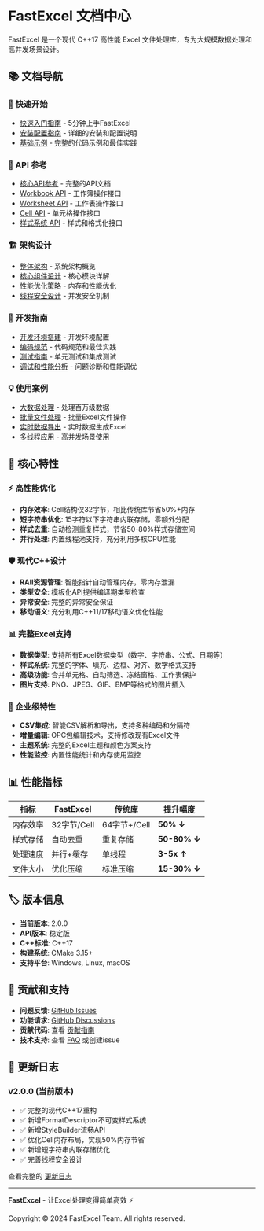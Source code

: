 # FastExcel 文档中心

FastExcel 是一个现代 C++17 高性能 Excel 文件处理库，专为大规模数据处理和高并发场景设计。

## 📚 文档导航

### 🚀 快速开始
- [快速入门指南](guides/quick-start.md) - 5分钟上手FastExcel
- [安装配置指南](guides/installation.md) - 详细的安装和配置说明
- [基础示例](examples/) - 完整的代码示例和最佳实践

### 📖 API 参考
- [核心API参考](api/) - 完整的API文档
- [Workbook API](api/workbook.md) - 工作簿操作接口
- [Worksheet API](api/worksheet.md) - 工作表操作接口
- [Cell API](api/cell.md) - 单元格操作接口
- [样式系统 API](api/style.md) - 样式和格式化接口

### 🏗️ 架构设计
- [整体架构](architecture/overview.md) - 系统架构概览
- [核心组件设计](architecture/core-components.md) - 核心模块详解
- [性能优化策略](architecture/performance.md) - 内存和性能优化
- [线程安全设计](architecture/thread-safety.md) - 并发安全机制

### 📘 开发指南
- [开发环境搭建](guides/development-setup.md) - 开发环境配置
- [编码规范](guides/coding-standards.md) - 代码规范和最佳实践
- [测试指南](guides/testing.md) - 单元测试和集成测试
- [调试和性能分析](guides/debugging.md) - 问题诊断和性能调优

### 💡 使用案例
- [大数据处理](examples/large-data.md) - 处理百万级数据
- [批量文件处理](examples/batch-processing.md) - 批量Excel文件操作
- [实时数据导出](examples/real-time-export.md) - 实时数据生成Excel
- [多线程应用](examples/multi-threading.md) - 高并发场景使用

## 🌟 核心特性

### ⚡ 高性能优化
- **内存效率**: Cell结构仅32字节，相比传统库节省50%+内存
- **短字符串优化**: 15字符以下字符串内联存储，零额外分配
- **样式去重**: 自动检测重复样式，节省50-80%样式存储空间
- **并行处理**: 内置线程池支持，充分利用多核CPU性能

### 🛡️ 现代C++设计
- **RAII资源管理**: 智能指针自动管理内存，零内存泄漏
- **类型安全**: 模板化API提供编译期类型检查
- **异常安全**: 完整的异常安全保证
- **移动语义**: 充分利用C++11/17移动语义优化性能

### 📊 完整Excel支持
- **数据类型**: 支持所有Excel数据类型（数字、字符串、公式、日期等）
- **样式系统**: 完整的字体、填充、边框、对齐、数字格式支持
- **高级功能**: 合并单元格、自动筛选、冻结窗格、工作表保护
- **图片支持**: PNG、JPEG、GIF、BMP等格式的图片插入

### 🔧 企业级特性
- **CSV集成**: 智能CSV解析和导出，支持多种编码和分隔符
- **增量编辑**: OPC包编辑技术，支持修改现有Excel文件
- **主题系统**: 完整的Excel主题和颜色方案支持
- **性能监控**: 内置性能统计和内存使用监控

## 📊 性能指标

| 指标 | FastExcel | 传统库 | 提升幅度 |
|------|-----------|---------|----------|
| 内存效率 | 32字节/Cell | 64字节+/Cell | **50% ↓** |
| 样式存储 | 自动去重 | 重复存储 | **50-80% ↓** |
| 处理速度 | 并行+缓存 | 单线程 | **3-5x ↑** |
| 文件大小 | 优化压缩 | 标准压缩 | **15-30% ↓** |

## 🏷️ 版本信息

- **当前版本**: 2.0.0
- **API版本**: 稳定版
- **C++标准**: C++17
- **构建系统**: CMake 3.15+
- **支持平台**: Windows, Linux, macOS

## 🤝 贡献和支持

- **问题反馈**: [GitHub Issues](https://github.com/wuxianggujun/FastExcel/issues)
- **功能请求**: [GitHub Discussions](https://github.com/wuxianggujun/FastExcel/discussions)
- **贡献代码**: 查看 [贡献指南](guides/contributing.md)
- **技术支持**: 查看 [FAQ](guides/faq.md) 或创建issue

## 📝 更新日志

### v2.0.0 (当前版本)
- ✅ 完整的现代C++17重构
- ✅ 新增FormatDescriptor不可变样式系统
- ✅ 新增StyleBuilder流畅API
- ✅ 优化Cell内存布局，实现50%内存节省
- ✅ 新增短字符串内联存储优化
- ✅ 完善线程安全设计

查看完整的 [更新日志](CHANGELOG.md)

---

**FastExcel** - 让Excel处理变得简单高效 ⚡

Copyright © 2024 FastExcel Team. All rights reserved.
